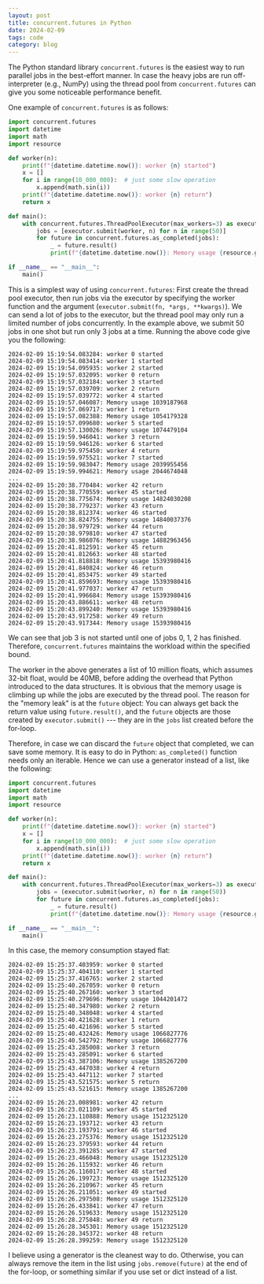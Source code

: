 ```yaml
---
layout: post
title: concurrent.futures in Python
date: 2024-02-09
tags: code
category: blog
---
```


The Python standard library `concurrent.futures` is the easiest way to run
parallel jobs in the best-effort manner. In case the heavy jobs are run
off-interpreter (e.g., NumPy) using the thread pool from `concurrent.futures`
can give you some noticeable performance benefit.

One example of `concurrent.futures` is as follows:

```python
import concurrent.futures
import datetime
import math
import resource

def worker(n):
    print(f"{datetime.datetime.now()}: worker {n} started")
    x = []
    for i in range(10_000_000):  # just some slow operation
        x.append(math.sin(i))
    print(f"{datetime.datetime.now()}: worker {n} return")
    return x

def main():
    with concurrent.futures.ThreadPoolExecutor(max_workers=3) as executor:
        jobs = [executor.submit(worker, n) for n in range(50)]
        for future in concurrent.futures.as_completed(jobs):
            _ = future.result()
            print(f"{datetime.datetime.now()}: Memory usage {resource.getrusage(resource.RUSAGE_SELF).ru_maxrss}")

if __name__ == "__main__":
    main()
```

This is a simplest way of using `concurrent.futures`: First create the thread
pool executor, then run jobs via the executor by specifying the worker function
and the argument (`executor.submit(fn, *args, **kwargs)`). We can send a lot of
jobs to the executor, but the thread pool may only run a limited number of jobs
concurrently. In the example above, we submit 50 jobs in one shot but run only
3 jobs at a time. Running the above code give you the following:

```text
2024-02-09 15:19:54.083284: worker 0 started
2024-02-09 15:19:54.083414: worker 1 started
2024-02-09 15:19:54.095935: worker 2 started
2024-02-09 15:19:57.032095: worker 0 return
2024-02-09 15:19:57.032184: worker 3 started
2024-02-09 15:19:57.039709: worker 2 return
2024-02-09 15:19:57.039772: worker 4 started
2024-02-09 15:19:57.046087: Memory usage 1039187968
2024-02-09 15:19:57.069717: worker 1 return
2024-02-09 15:19:57.082388: Memory usage 1054179328
2024-02-09 15:19:57.099680: worker 5 started
2024-02-09 15:19:57.130026: Memory usage 1074479104
2024-02-09 15:19:59.946041: worker 3 return
2024-02-09 15:19:59.946126: worker 6 started
2024-02-09 15:19:59.975450: worker 4 return
2024-02-09 15:19:59.975521: worker 7 started
2024-02-09 15:19:59.983047: Memory usage 2039955456
2024-02-09 15:19:59.994621: Memory usage 2044674048
...
2024-02-09 15:20:38.770484: worker 42 return
2024-02-09 15:20:38.770559: worker 45 started
2024-02-09 15:20:38.775674: Memory usage 14824030208
2024-02-09 15:20:38.779237: worker 43 return
2024-02-09 15:20:38.812374: worker 46 started
2024-02-09 15:20:38.824755: Memory usage 14840037376
2024-02-09 15:20:38.979729: worker 44 return
2024-02-09 15:20:38.979810: worker 47 started
2024-02-09 15:20:38.986076: Memory usage 14882963456
2024-02-09 15:20:41.812591: worker 45 return
2024-02-09 15:20:41.812663: worker 48 started
2024-02-09 15:20:41.818818: Memory usage 15393980416
2024-02-09 15:20:41.840824: worker 46 return
2024-02-09 15:20:41.853475: worker 49 started
2024-02-09 15:20:41.859693: Memory usage 15393980416
2024-02-09 15:20:41.977037: worker 47 return
2024-02-09 15:20:41.996684: Memory usage 15393980416
2024-02-09 15:20:43.886611: worker 48 return
2024-02-09 15:20:43.899240: Memory usage 15393980416
2024-02-09 15:20:43.917258: worker 49 return
2024-02-09 15:20:43.917344: Memory usage 15393980416
```

We can see that job 3 is not started until one of jobs 0, 1, 2 has finished.
Therefore, `concurrent.futures` maintains the workload within the specified
bound.

The worker in the above generates a list of 10 million floats, which assumes
32-bit float, would be 40MB, before adding the overhead that Python introduced
to the data structures. It is obvious that the memory usage is climbing up
while the jobs are executed by the thread pool. The reason for the "memory
leak" is at the `future` object: You can always get back the return value using
`future.result()`, and the `future` objects are those created by
`executor.submit()` --- they are in the `jobs` list created before the
for-loop.

Therefore, in case we can discard the `future` object that completed, we can
save some memory. It is easy to do in Python: `as_completed()` function needs
only an iterable. Hence we can use a generator instead of a list, like the
following:

```python
import concurrent.futures
import datetime
import math
import resource

def worker(n):
    print(f"{datetime.datetime.now()}: worker {n} started")
    x = []
    for i in range(10_000_000):  # just some slow operation
        x.append(math.sin(i))
    print(f"{datetime.datetime.now()}: worker {n} return")
    return x

def main():
    with concurrent.futures.ThreadPoolExecutor(max_workers=3) as executor:
        jobs = (executor.submit(worker, n) for n in range(50))
        for future in concurrent.futures.as_completed(jobs):
            _ = future.result()
            print(f"{datetime.datetime.now()}: Memory usage {resource.getrusage(resource.RUSAGE_SELF).ru_maxrss}")

if __name__ == "__main__":
    main()
```

In this case, the memory consumption stayed flat:

```text
2024-02-09 15:25:37.403959: worker 0 started
2024-02-09 15:25:37.404110: worker 1 started
2024-02-09 15:25:37.416765: worker 2 started
2024-02-09 15:25:40.267059: worker 0 return
2024-02-09 15:25:40.267160: worker 3 started
2024-02-09 15:25:40.279696: Memory usage 1044201472
2024-02-09 15:25:40.347980: worker 2 return
2024-02-09 15:25:40.348048: worker 4 started
2024-02-09 15:25:40.421628: worker 1 return
2024-02-09 15:25:40.421696: worker 5 started
2024-02-09 15:25:40.432426: Memory usage 1066827776
2024-02-09 15:25:40.542792: Memory usage 1066827776
2024-02-09 15:25:43.285008: worker 3 return
2024-02-09 15:25:43.285091: worker 6 started
2024-02-09 15:25:43.387106: Memory usage 1385267200
2024-02-09 15:25:43.447038: worker 4 return
2024-02-09 15:25:43.447112: worker 7 started
2024-02-09 15:25:43.521575: worker 5 return
2024-02-09 15:25:43.521615: Memory usage 1385267200
...
2024-02-09 15:26:23.008981: worker 42 return
2024-02-09 15:26:23.021109: worker 45 started
2024-02-09 15:26:23.110888: Memory usage 1512325120
2024-02-09 15:26:23.193712: worker 43 return
2024-02-09 15:26:23.193791: worker 46 started
2024-02-09 15:26:23.275376: Memory usage 1512325120
2024-02-09 15:26:23.379593: worker 44 return
2024-02-09 15:26:23.391285: worker 47 started
2024-02-09 15:26:23.466048: Memory usage 1512325120
2024-02-09 15:26:26.115932: worker 46 return
2024-02-09 15:26:26.116017: worker 48 started
2024-02-09 15:26:26.199723: Memory usage 1512325120
2024-02-09 15:26:26.210967: worker 45 return
2024-02-09 15:26:26.211051: worker 49 started
2024-02-09 15:26:26.297508: Memory usage 1512325120
2024-02-09 15:26:26.433841: worker 47 return
2024-02-09 15:26:26.519633: Memory usage 1512325120
2024-02-09 15:26:28.275848: worker 49 return
2024-02-09 15:26:28.345301: Memory usage 1512325120
2024-02-09 15:26:28.345372: worker 48 return
2024-02-09 15:26:28.399259: Memory usage 1512325120
```

I believe using a generator is the cleanest way to do. Otherwise, you can
always remove the item in the list using `jobs.remove(future)` at the end of
the for-loop, or something similar if you use set or dict instead of a list.
